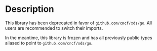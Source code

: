 # Description

This library has been deprecated in favor of `github.com/cncf/xds/go`. All users are recommended to switch their imports.

In the meantime, this library is frozen and has all previously public types aliased to point to `github.com/cncf/xds/go`.